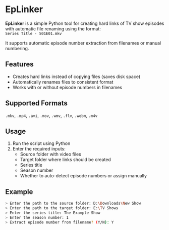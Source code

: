 # EpLinker

**EpLinker** is a simple Python tool for creating hard links of TV show episodes with automatic file renaming using the format:  
`Series Title - S01E01.mkv`

It supports automatic episode number extraction from filenames or manual numbering.

## Features

- Creates hard links instead of copying files (saves disk space)
- Automatically renames files to consistent format
- Works with or without episode numbers in filenames

## Supported Formats

`.mkv`, `.mp4`, `.avi`, `.mov`, `.wmv`, `.flv`, `.webm`, `.m4v`

## Usage

1. Run the script using Python
2. Enter the required inputs:
   - Source folder with video files
   - Target folder where links should be created
   - Series title
   - Season number
   - Whether to auto-detect episode numbers or assign manually

## Example

```bash
> Enter the path to the source folder: D:\Downloads\New Show
> Enter the path to the target folder: E:\TV Shows
> Enter the series title: The Example Show
> Enter the season number: 1
> Extract episode number from filename? (Y/N): Y
